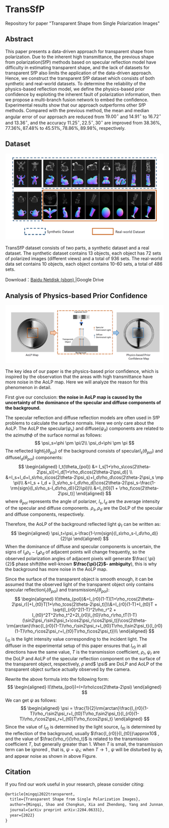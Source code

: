 # TransSfP
Repository for paper "Transparent Shape from Single Polarization Images"

## Abstract

This paper presents a data-driven approach for transparent shape from polarization. Due to the inherent high transmittance, the previous shape from polarization(SfP) methods based on specular reflection model have difficulty in estimating transparent shape, and the lack of datasets for transparent SfP also limits the application of the data-driven approach. Hence, we construct the transparent SfP dataset which consists of both synthetic and real-world datasets. To determine the reliability of the physics-based reflection model, we define the physics-based prior confidence by exploiting the inherent fault of polarization information, then we propose a multi-branch fusion network to embed the confidence. Experimental results show that our approach outperforms other SfP methods. Compared with the previous method, the mean and median angular error of our approach are reduced from $19.00^\circ$ and $14.91^\circ$ to $16.72^\circ$ and $13.36^\circ$, and the accuracy $11.25^\circ, 22.5^\circ, 30^\circ$ are improved from $38.36\%, 77.36\%, 87.48\%$ to $45.51\%, 78.86\%, 89.98\%$, respectively.

## Dataset

<img src="https://raw.githubusercontent.com/s1752729916/githubsshaomq.github.iogithub/master/image-20220527171332530.png" alt="image-20220527171332530" style="zoom:50%;" />

TransSfP dataset consists of two parts, a synthetic dataset and a real dataset.  The synthetic dataset contains 13 objects, each object has 72 sets of polarized images (different views) and a total of 936 sets. 
The real-world data set contains 10 objects, each object contains 10-60 sets, a total of 486 sets.

Download：[Baidu Netdisk (sbqn) ](https://pan.baidu.com/s/1LkuLsu_ThLxUsuI8NM22gQ ) |Google Drive



## Analysis of Physics-based Prior Confidence

![image-20220528001653910](https://raw.githubusercontent.com/s1752729916/githubsshaomq.github.iogithub/master/image-20220528001653910.png)

The key idea of our paper is the physics-based prior confidence, which is inspired by the observation that the areas with high transmittance have more noise in the AoLP map. Here we will analyze the reason for this phenomenon in detail.

First give our conclusion: **the noise in AoLP map is caused by the uncertainty of the dominance of the specular and diffuse components of the background.**

The specular reflection and diffuse reflection models are often used in SfP problems to calculate the surface normals. Here we only care about the AoLP. The AoLP the specular($\psi_s$) and diffuse($\psi_d$) components are related to the azimuth$\phi$ of the surface normal as follows:
$$
\psi_s=\phi \pm \pi/2\\
\psi_d=\phi \pm \pi
$$
The reflected light$I_t(\theta_{pol})$  of the background consists of specular$I_s(\theta_{pol})$ and diffuse$I_d(\theta_{pol})$ components:
$$
\begin{aligned}
I_t(\theta_{pol}) &= I_s[1+\rho_s\cos(2\theta-2\psi_s)]+I_d[1+\rho_d\cos(2\theta-2\psi_d)] \\
&=I_s+I_d+I_s\rho_s\cos(2\theta-2\psi_s)+I_d\rho_d\cos(2\theta-2\psi_s \mp \pi)\\
&=I_s + I_d + |I_s\rho_s-I_d\rho_d|\cos(2\theta-2(\psi_s-\frac{1-\rm{sign}(I_s\rho_s-I_d\rho_d)}{2}\pi))\\
&=I_{t0}[1 + \rho_t\cos(2\theta-2\psi_t)]
\end{aligned}
$$
where $\theta_{pol}$ represents the angle of polarizer, $I_s, I_d$ are the average intensity of the specular and diffuse components. $\rho_s, \rho_d$ are the DoLP of the specular and diffuse components, respectively. 

Therefore, the AoLP of the background reflected light $\psi_t$ can be written as:
$$
\begin{aligned}
\psi_t=\psi_s-\frac{1-\rm{sign}(I_s\rho_s-I_d\rho_d)}{2}\pi
\end{aligned}
$$
When the dominance of diffuse and specular components is uncertain, the signs of $I_s\rho_s-I_d\rho_d$ of adjacent points will change frequently, so the observed polarization angles of adjacent pixels will generate $\frac{ \pi}{2}$ phase shift(the well-known **$\frac{\pi}{2}$- ambiguity**), this is why the background has more noise in the AoLP map.

 Since the surface of the transparent object is smooth enough, it can be assumed that the observed light of the transparent object only contains specular reflection$I_r(\theta_{pol})$ and transmission$I_t(\theta_{pol})$:
$$
\begin{aligned}
I(\theta_{pol})&=I_{r0}(1-T)[1+\rho_rcos(2\theta-2\psi_r)]+I_{t0}T[1+\rho_tcos(2\theta-2\psi_t)]\\&=I_{r0}(1-T)+I_{t0}T + \sqrt{I_{r0}^2(1-T)^2\rho_r^2 + I_{t0}^2T^2\rho_t^2+2I_{r0}I_{t0}\rho_r\rho_tT(1-T)(\sin2\psi_r\sin2\psi_t+\cos2\psi_r\cos2\psi_t)}\cos(2\theta-\rm{arctan}\frac{I_{r0}(1-T)\rho_r\sin2\psi_r+I_{t0}T\rho_t\sin2\psi_t}{I_{r0}(1-T)\rho_r\cos2\psi_r+I_{t0}T\rho_t\cos2\psi_t})\\
\end{aligned}
$$
$I_{r0}$ is the light intensity value corresponding to the incident light. The diffuser in the experimental setup of this paper ensures that $I_{r0}$ in all directions have the same value, $T$ is the transmission coefficient, $\rho_r, \psi_r$ are the DoLP and AoLP of the specular reflection component on the surface of the transparent object, respectively, $\rho$ and$ \psi$ are DoLP and AoLP of the transparent object surface actually observed by the camera.

Rewrite the above formula into the following form:
$$
\begin{aligned}
I(\theta_{pol})=I+I\rho\cos(2\theta-2\psi)
\end{aligned}
$$
We can get $\psi$ as follows:
$$
\begin{aligned}
\psi = \frac{1}{2}\rm{arctan}\frac{I_{r0}(1-T)\rho_r\sin2\psi_r+I_{t0}T\rho_t\sin2\psi_t}{I_{r0}(1-T)\rho_r\cos2\psi_r+I_{t0}T\rho_t\cos2\psi_t}
\end{aligned}
$$
Since the value of $I_{r0}$ is determined by the light source, $I_{t0}$ is determined by the reflection of the background, usually $\frac{I_{r0}}{I_{t0}}\approx10$ , and the value of $\frac{\rho_r}{\rho_t}$ is related to the transmission coefficient $T$, but generally greater than $1$. When $T$ is small, the transmission term can be ignored , that is, $\psi=\psi_r$; when $T\rightarrow1$ , $\psi$ will be disturbed by $\psi_t$ and appear noise as shown in above Figure.

## Citation

If you find our work useful in your research, please consider citing:

```tex
@article{mingqi2022transparent,
  title={Transparent Shape from Single Polarization Images},
  author={Mingqi, Shao and Chongkun, Xia and Zhendong, Yang and Junnan, Huang and Xueqian, Wang},
  journal={arXiv preprint arXiv:2204.06331},
  year={2022}
}
```

